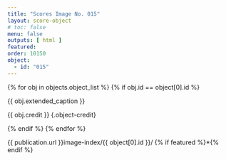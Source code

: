 ```yaml
---
title: "Scores Image No. 015"
layout: score-object
# toc: false
menu: false
outputs: [ html ]
featured: 
order: 10150
object:
  - id: "015"
---
```


{% for obj in objects.object_list %}
{% if obj.id == object[0].id %}

{{ obj.extended_caption }}

{{ obj.credit }} {.object-credit}

{% endif %}
{% endfor %}

<div class="object-credit object-url is-print-only">

{{ publication.url }}image-index/{{ object[0].id }}/ {% if featured %}*{% endif %}

</div>
